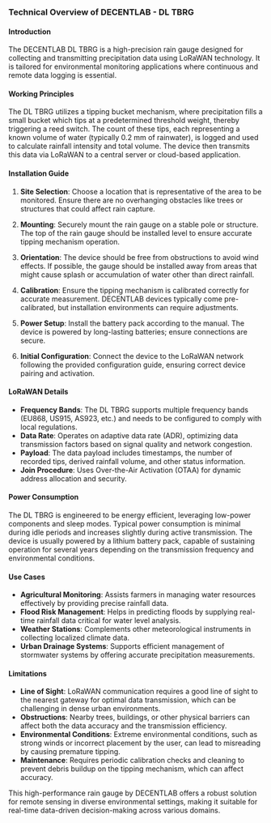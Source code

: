### Technical Overview of DECENTLAB - DL TBRG

#### Introduction
The DECENTLAB DL TBRG is a high-precision rain gauge designed for collecting and transmitting precipitation data using LoRaWAN technology. It is tailored for environmental monitoring applications where continuous and remote data logging is essential.

#### Working Principles

The DL TBRG utilizes a tipping bucket mechanism, where precipitation fills a small bucket which tips at a predetermined threshold weight, thereby triggering a reed switch. The count of these tips, each representing a known volume of water (typically 0.2 mm of rainwater), is logged and used to calculate rainfall intensity and total volume. The device then transmits this data via LoRaWAN to a central server or cloud-based application.

#### Installation Guide

1. **Site Selection**: Choose a location that is representative of the area to be monitored. Ensure there are no overhanging obstacles like trees or structures that could affect rain capture.

2. **Mounting**: Securely mount the rain gauge on a stable pole or structure. The top of the rain gauge should be installed level to ensure accurate tipping mechanism operation.

3. **Orientation**: The device should be free from obstructions to avoid wind effects. If possible, the gauge should be installed away from areas that might cause splash or accumulation of water other than direct rainfall.

4. **Calibration**: Ensure the tipping mechanism is calibrated correctly for accurate measurement. DECENTLAB devices typically come pre-calibrated, but installation environments can require adjustments.

5. **Power Setup**: Install the battery pack according to the manual. The device is powered by long-lasting batteries; ensure connections are secure.

6. **Initial Configuration**: Connect the device to the LoRaWAN network following the provided configuration guide, ensuring correct device pairing and activation.

#### LoRaWAN Details

- **Frequency Bands**: The DL TBRG supports multiple frequency bands (EU868, US915, AS923, etc.) and needs to be configured to comply with local regulations.
- **Data Rate**: Operates on adaptive data rate (ADR), optimizing data transmission factors based on signal quality and network congestion.
- **Payload**: The data payload includes timestamps, the number of recorded tips, derived rainfall volume, and other status information.
- **Join Procedure**: Uses Over-the-Air Activation (OTAA) for dynamic address allocation and security.

#### Power Consumption

The DL TBRG is engineered to be energy efficient, leveraging low-power components and sleep modes. Typical power consumption is minimal during idle periods and increases slightly during active transmission. The device is usually powered by a lithium battery pack, capable of sustaining operation for several years depending on the transmission frequency and environmental conditions.

#### Use Cases

- **Agricultural Monitoring**: Assists farmers in managing water resources effectively by providing precise rainfall data.
- **Flood Risk Management**: Helps in predicting floods by supplying real-time rainfall data critical for water level analysis.
- **Weather Stations**: Complements other meteorological instruments in collecting localized climate data.
- **Urban Drainage Systems**: Supports efficient management of stormwater systems by offering accurate precipitation measurements.

#### Limitations

- **Line of Sight**: LoRaWAN communication requires a good line of sight to the nearest gateway for optimal data transmission, which can be challenging in dense urban environments.
- **Obstructions**: Nearby trees, buildings, or other physical barriers can affect both the data accuracy and the transmission efficiency.
- **Environmental Conditions**: Extreme environmental conditions, such as strong winds or incorrect placement by the user, can lead to misreading by causing premature tipping.
- **Maintenance**: Requires periodic calibration checks and cleaning to prevent debris buildup on the tipping mechanism, which can affect accuracy.

This high-performance rain gauge by DECENTLAB offers a robust solution for remote sensing in diverse environmental settings, making it suitable for real-time data-driven decision-making across various domains.